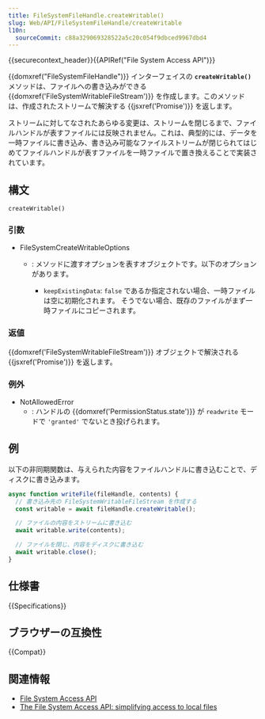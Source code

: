 ```yaml
---
title: FileSystemFileHandle.createWritable()
slug: Web/API/FileSystemFileHandle/createWritable
l10n:
  sourceCommit: c88a329069328522a5c20c054f9dbced9967dbd4
---
```


{{securecontext_header}}{{APIRef("File System Access API")}}

{{domxref("FileSystemFileHandle")}} インターフェイスの **`createWritable()`** メソッドは、ファイルへの書き込みができる {{domxref('FileSystemWritableFileStream')}} を作成します。このメソッドは、作成されたストリームで解決する {{jsxref('Promise')}} を返します。

ストリームに対してなされたあらゆる変更は、ストリームを閉じるまで、ファイルハンドルが表すファイルには反映されません。これは、典型的には、データを一時ファイルに書き込み、書き込み可能なファイルストリームが閉じられてはじめてファイルハンドルが表すファイルを一時ファイルで置き換えることで実装されています。

## 構文

```js-nolint
createWritable()
```

### 引数

- FileSystemCreateWritableOptions

  - : メソッドに渡すオプションを表すオブジェクトです。以下のオプションがあります。

    - `keepExistingData`: `false` であるか指定されない場合、一時ファイルは空に初期化されます。
      そうでない場合、既存のファイルがまず一時ファイルにコピーされます。

### 返値

{{domxref('FileSystemWritableFileStream')}} オブジェクトで解決される {{jsxref('Promise')}} を返します。

### 例外

- NotAllowedError
  - : ハンドルの {{domxref('PermissionStatus.state')}} が `readwrite` モードで `'granted'` でないとき投げられます。

## 例

以下の非同期関数は、与えられた内容をファイルハンドルに書き込むことで、ディスクに書き込みます。

```js
async function writeFile(fileHandle, contents) {
  // 書き込み先の FileSystemWritableFileStream を作成する
  const writable = await fileHandle.createWritable();

  // ファイルの内容をストリームに書き込む
  await writable.write(contents);

  // ファイルを閉じ、内容をディスクに書き込む
  await writable.close();
}
```

## 仕様書

{{Specifications}}

## ブラウザーの互換性

{{Compat}}

## 関連情報

- [File System Access API](/ja/docs/Web/API/File_System_Access_API)
- [The File System Access API: simplifying access to local files](https://web.dev/file-system-access/)
